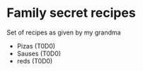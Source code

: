 # Family secret recipes

Set of recipes as given by my grandma

- Pizas (T0D0)
- Sauses (T0D0)
- reds (T0D0)
